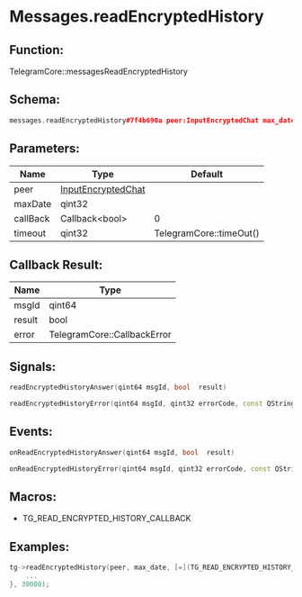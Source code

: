 # Messages.readEncryptedHistory

## Function:

TelegramCore::messagesReadEncryptedHistory

## Schema:

```c++
messages.readEncryptedHistory#7f4b690a peer:InputEncryptedChat max_date:int = Bool;
```
## Parameters:

|Name|Type|Default|
|----|----|-------|
|peer|[InputEncryptedChat](../../types/inputencryptedchat.md)||
|maxDate|qint32||
|callBack|Callback&lt;bool&gt;|0|
|timeout|qint32|TelegramCore::timeOut()|

## Callback Result:

|Name|Type|
|----|----|
|msgId|qint64|
|result|bool|
|error|TelegramCore::CallbackError|

## Signals:

```c++
readEncryptedHistoryAnswer(qint64 msgId, bool  result)
```
```c++
readEncryptedHistoryError(qint64 msgId, qint32 errorCode, const QString &errorText)
```

## Events:

```c++
onReadEncryptedHistoryAnswer(qint64 msgId, bool  result)
```
```c++
onReadEncryptedHistoryError(qint64 msgId, qint32 errorCode, const QString &errorText)
```

## Macros:

* TG_READ_ENCRYPTED_HISTORY_CALLBACK

## Examples:

```c++
tg->readEncryptedHistory(peer, max_date, [=](TG_READ_ENCRYPTED_HISTORY_CALLBACK){
    ...
}, 30000);
```
